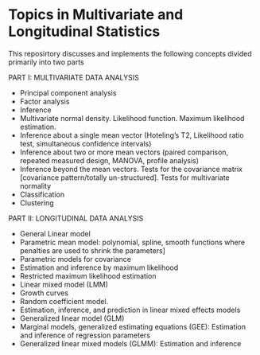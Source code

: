 # Topics in Multivariate and Longitudinal Statistics

This reposirtory discusses and implements the following concepts divided primarily into two parts

PART I: MULTIVARIATE DATA ANALYSIS
 
*  Principal component analysis
*  Factor analysis
*  Inference
*  Multivariate normal density. Likelihood function. Maximum likelihood estimation.
*  Inference about a single mean vector (Hoteling’s T2, Likelihood ratio test, simultaneous confidence intervals)
*  Inference about two or more mean vectors (paired comparison, repeated measured design, MANOVA, profile analysis)
*  Inference beyond the mean vectors. Tests for the covariance matrix [covariance pattern/totally un-structured]. Tests for multivariate normality
* Classification
*  Clustering

PART II: LONGITUDINAL DATA ANALYSIS 
 
*  General Linear model
*  Parametric mean model: polynomial, spline, smooth functions where penalties are used to shrink the parameters]
*  Parametric models for covariance
*  Estimation and inference by maximum likelihood
*  Restricted maximum likelihood estimation
*  Linear mixed model (LMM)
*  Growth curves
*  Random coefficient model.
*  Estimation, inference, and prediction in linear mixed effects models
*  Generalized linear model (GLM)
*  Marginal models, generalized estimating equations (GEE): Estimation and inference of regression parameters
*  Generalized linear mixed models (GLMM): Estimation and inference

